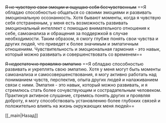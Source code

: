 ~~Я не чувствую свои эмоции и ощущаю себя бесчувственным~~
==Я обладаю способностью общаться со своими эмоциями и развивать эмоциональную осознанность. Хотя бывают моменты, когда я чувствую себя отстраненным, у меня есть возможность развивать эмоциональный интеллект с помощью внимательного отношения к себе, самоанализа и обращения за поддержкой в случае необходимости. Таким образом, я смогу глубже понять свои чувства и других людей, что приведет к более значимым и эмпатичным отношениям. Чувствительность и эмоциональная гармония - это навык, который можно развивать и совершенствовать со временем==

~~Я недостаточно проявляю эмпатию~~
==Я обладаю способностью развивать и укреплять свою эмпатию. Хотя у меня могут быть моменты самоанализа и самосовершенствования, я могу активно работать над пониманием чувств, перспектив, опыта других людей и налаживанием связи с ними. Эмпатия - это навык, который можно развивать, и я стремлюсь стать более сочувствующим и сострадательным человеком. Практикуя активное слушание, стремясь понять других и проявляя доброту, я могу способствовать установлению более глубоких связей и положительно влиять на жизнь окружающих меня людей==

[[_main|Назад]]
